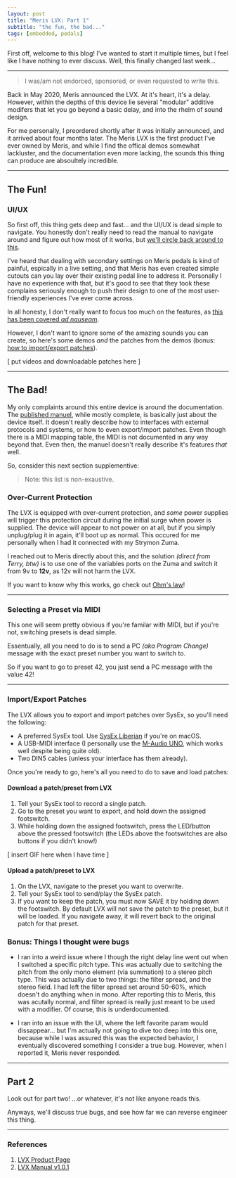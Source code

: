 ```yaml
---
layout: post
title: "Meris LVX: Part 1"
subtitle: "the fun, the bad..."
tags: [embedded, pedals]
---
```


First off, welcome to this blog! I've wanted to start it multiple times, but I feel like I have nothing to ever discuss. 
Well, this finally changed last week...

<hr/>

> I was/am not endorced, sponsored, or even requested to write this.

Back in May 2020, Meris announced the LVX. At it's heart, it's a delay. However, within the depths of this device lie several "modular" additive modifers that let you go beyond a basic delay, and into the rhelm of sound design.

For me personally, I preordered shortly after it was initially announced, and it arrived about four months later. The Meris LVX is the first product I've ever owned by Meris, and while I find the offical demos somewhat lackluster, and the documentation even more lacking, the sounds this thing can produce are absoultely incredible.

<hr/>

## The Fun!

### UI/UX

So first off, this thing gets deep and fast... and the UI/UX is dead simple to navigate. You honestly don't really need to read the manual to navigate around and figure out how most of it works, but [we'll circle back around to this](#the-bad).

I've heard that dealing with secondary settings on Meris pedals is kind of painful, espically in a live setting, and that Meris has even created simple cutouts can you lay over their existing pedal line to address it. Personally I have no experience with that, but it's good to see that they took these complains seriously enough to push their design to one of the most user-friendly experiences I've ever come across.

In all honesty, I don't really want to focus too much on the features, as [this has been covered _ad nauseam_](https://www.youtube.com/results?search_query=meris+lvx).

However, I don't want to ignore some of the amazing sounds you can create, so here's some demos _and_ the patches from the demos (bonus: [how to import/export patches](#importexport-patches)).

[ put videos and downloadable patches here ]

<hr/>

## The Bad!

My only complaints around this entire device is around the documentation. The [published manuel](https://www.meris.us/wp-content/uploads/2022/05/Meris_LVX_v1.0.1.pdf), while mostly complete, is basically just about the device itself. It doesn't really describe how to interfaces with external protocols and systems, or how to even export/import patches. Even though there is a MIDI mapping table, the MIDI is not documented in any way beyond that. Even then, the manuel doesn't really describe it's features _that_ well.

So, consider this next section supplementive:

> Note: this list is non-exaustive.

### Over-Current Protection

The LVX is equipped with over-current protection, and _some_ power supplies will trigger this protection circuit during the initial surge when power is supplied. The device will appear to not power on at all, but if you simply unplug/plug it in again, it'll boot up as normal. This occured for me personally when I had it connected with my Strymon Zuma.

I reached out to Meris directly about this, and the solution _(direct from Terry, btw)_ is to use one of the variables ports on the Zuma and switch it from 9v to **12v**, as 12v will not harm the LVX.

If you want to know why this works, go check out [Ohm's law](https://en.wikipedia.org/wiki/Ohm's_law)!

<hr/>

### Selecting a Preset via MIDI

This one will seem pretty obvious if you're familar with MIDI, but if you're not, switching presets is dead simple.

Essentually, all you need to do is to send a PC _(aka Program Change)_ message with the exact preset number you want to switch to.

So if you want to go to preset 42, you just send a PC message with the value 42!

<hr/>

### Import/Export Patches

The LVX allows you to export and import patches over SysEx, so you'll need the following:

- A preferred SysEx tool. Use [SysEx Liberian](https://www.snoize.com/sysexlibrarian/) if you're on macOS.
- A USB-MIDI interface (I personally use the [M-Audio UNO](https://m-audio.com/products/view/uno), which works well despite being quite old).
- Two DIN5 cables (unless your interface has them already).

Once you're ready to go, here's all you need to do to save and load patches:

#### Download a patch/preset from LVX

1. Tell your SysEx tool to record a single patch.
2. Go to the preset you want to export, and hold down the assigned footswitch.
3. While holding down the assigned footswitch, press the LED/button above the pressed footswitch (the LEDs above the footswitches are also buttons if you didn't know!)

[ insert GIF here when I have time ]

#### Upload a patch/preset to LVX

1. On the LVX, navigate to the preset you want to overwrite.
2. Tell your SysEx tool to send/play the SysEx patch.
3. If you want to keep the patch, you must now SAVE it by holding down the footswitch. By default LVX will not save the patch to the preset, but it will be loaded. If you navigate away, it will revert back to the original patch for that preset.

### Bonus: Things I thought were bugs

- I ran into a weird issue where I though the right delay line went out when I switched a specific pitch type. This was actually due to switching the pitch from the only mono element (via summation) to a stereo pitch type. This was actually due to two things: the filter spread, and the stereo field. I had left the filter spread set around 50-60%, which doesn't do anything when in mono. After reporting this to Meris, this was acutally normal, and filter spread is really just meant to be used with a modifier. Of course, this is underdocumented.

- I ran into an issue with the UI, where the left favorite param would dissappear... but I'm actually not going to dive too deep into this one, because while I was assured this was the expected behavior, I eventually discovered something I consider a true bug. However, when I reported it, Meris never responded.

<hr/>

## Part 2

Look out for part two! ...or whatever, it's not like anyone reads this.

Anyways, we'll discuss true bugs, and see how far we can reverse engineer this thing.

<hr/>

### References 
1. [LVX Product Page](https://www.meris.us/product/lvx/)
2. [LVX Manual v1.0.1](https://www.meris.us/wp-content/uploads/2022/05/Meris_LVX_v1.0.1.pdf)